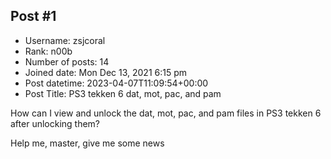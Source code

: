 ## Post #1
- Username: zsjcoral
- Rank: n00b
- Number of posts: 14
- Joined date: Mon Dec 13, 2021 6:15 pm
- Post datetime: 2023-04-07T11:09:54+00:00
- Post Title: PS3 tekken 6 dat, mot, pac, and pam

How can I view and unlock the dat, mot, pac, and pam files in PS3 tekken 6 after unlocking them?

Help me, master, give me some news
